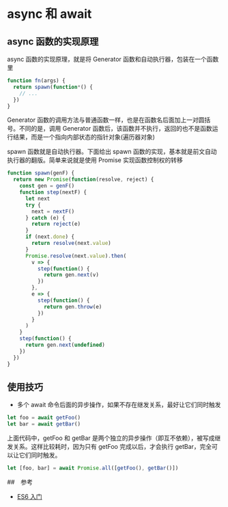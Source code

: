 # async 和 await

## async 函数的实现原理

async 函数的实现原理，就是将 Generator 函数和自动执行器，包装在一个函数里

```js
function fn(args) {
  return spawn(function*() {
    // ...
  })
}
```

Generator 函数的调用方法与普通函数一样，也是在函数名后面加上一对圆括号。不同的是，调用 Generator 函数后，该函数并不执行，返回的也不是函数运行结果，而是一个指向内部状态的指针对象(遍历器对象)

spawn 函数就是自动执行器。下面给出 spawn 函数的实现，基本就是前文自动执行器的翻版。简单来说就是使用 Promise 实现函数控制权的转移

```js
function spawn(genF) {
  return new Promise(function(resolve, reject) {
    const gen = genF()
    function step(nextF) {
      let next
      try {
        next = nextF()
      } catch (e) {
        return reject(e)
      }
      if (next.done) {
        return resolve(next.value)
      }
      Promise.resolve(next.value).then(
        v => {
          step(function() {
            return gen.next(v)
          })
        },
        e => {
          step(function() {
            return gen.throw(e)
          })
        }
      )
    }
    step(function() {
      return gen.next(undefined)
    })
  })
}
```

## 使用技巧

- 多个 await 命令后面的异步操作，如果不存在继发关系，最好让它们同时触发

```js
let foo = await getFoo()
let bar = await getBar()
```

上面代码中，getFoo 和 getBar 是两个独立的异步操作（即互不依赖），被写成继发关系。这样比较耗时，因为只有 getFoo 完成以后，才会执行 getBar，完全可以让它们同时触发。

```js
let [foo, bar] = await Promise.all([getFoo(), getBar()])
```

##　参考

- [ES6 入门](https://es6.ruanyifeng.com/#docs/async)
